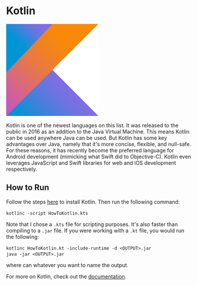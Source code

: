 # Kotlin

![Kotlin Logo](img-kotlin.png)

Kotlin is one of the newest languages on this list. It was released to the public in 2016 as an addition to the Java Virtual Machine. This means Kotlin can be used anywhere Java can be used. But Kotlin has some key advantages over Java, namely that it's more concise, flexible, and null-safe. For these reasons, it has recently become the preferred language for Android development (mimicking what Swift did to Objective-C). Kotlin even leverages JavaScript and Swift libraries for web and iOS development respectively.

## How to Run

Follow the steps [here](https://kotlinlang.org/docs/tutorials/command-line.html) to install Kotlin. Then run the following command:

```
kotlinc -script HowToKotlin.kts
```

Note that I chose a `.kts` file for scripting purposes. It's also faster than compiling to a `.jar` file. If you were working with a `.kt` file, you would run the following:

```
kotlinc HowToKotlin.kt -include-runtime -d <OUTPUT>.jar
java -jar <OUTPUT>.jar
```

where <OUTPUT> can whatever you want to name the output.

For more on Kotlin, check out the [documentation](https://kotlinlang.org/docs/reference/).
